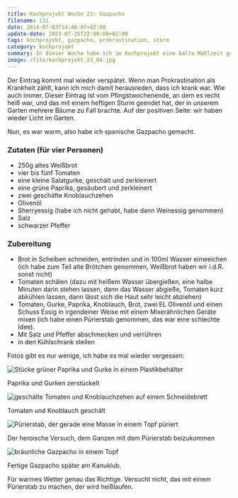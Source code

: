```yaml
---
title: Kochprojekt Woche 23: Gazpacho
filename: 111
date: 2014-07-03T14:48:07+02:00
update-date: 2023-07-25T22:00:00+02:00
tags: kochprojekt, gazpacho, prokrastination, sturm
category: kochprojekt
summary: In dieser Woche habe ich im Kochprojekt eine kalte Mahlzeit gemacht, weil es heiß war: Gazpacho
image: /file/kochprojekt_23_04.jpg
---
```


Der Eintrag kommt mal wieder verspätet. Wenn man Prokrastination als Krankheit zählt, kann ich mich damit herausreden, dass ich krank war. Wie auch immer. Dieser Eintrag ist vom Pfingstwochenende, an dem es recht heiß war, und das mit einem heftigen Sturm geendet hat, der in unserem Garten mehrere Bäume zu Fall brachte. Auf der positiven Seite: wir haben wieder Licht im Garten.

Nun, es war warm, also habe ich spanische Gazpacho gemacht.

### Zutaten (für vier Personen)

- 250g altes Weißbrot
- vier bis fünf Tomaten
- eine kleine Salatgurke, geschält und zerkleinert
- eine grüne Paprika, gesäubert und zerkleinert
- zwei geschäfte Knoblauchzehen
- Olivenöl
- Sherryessig (habe ich nicht gehabt, habe dann Weinessig genommen)
- Salz
- schwarzer Pfeffer

### Zubereitung

- Brot in Scheiben schneiden, entrinden und in 100ml Wasser einweichen (ich habe zum Teil alte Brötchen genommen, Weißbrot haben wir i.d.R. sonst nicht)
- Tomaten schälen (dazu mit heißem Wasser übergießen, eine halbe Minuten darin stehen lassen, dann das Wasser abgieße, Tomaten kurz abkühlen lassen, dann lässt sich die Haut sehr leicht abziehen)
- Tomaten, Gurke, Paprika, Knoblauch, Brot, zwei EL Olivenöl und einen Schuss Essig in irgendeiner Weise mit einem Mixerähnlichen Geräte mixen (ich habe einen Pürierstab genommen, das war eine schlechte Idee).
- Mit Salz und Pfeffer abschmecken und verrühren
- in den Kühlschrank stellen

Fotos gibt es nur wenige, ich habe es mal wieder vergessen:

![Stücke grüner Paprika und Gurke in einem Plastikbehälter](/file/kochprojekt_23_01.jpg)

Paprika und Gurken zerstückelt

![geschälte Tomaten und Knoblauchzehen auf einem Schneidebrett](/file/kochprojekt_23_02.jpg)

Tomaten und Knoblauch geschält

![Pürierstab, der gerade eine Masse in einem Topf püriert](/file/kochprojekt_23_03.jpg)

Der heroische Versuch, dem Ganzen mit dem Pürierstab beizukommen

![bräunliche Gazpacho in einem Topf](/file/kochprojekt_23_04.jpg)

Fertige Gazpacho später am Kanuklub.

Für warmes Wetter genau das Richtige. Versucht nicht, das mit einem Pürierstab zu machen, der wird heißlaufen.
